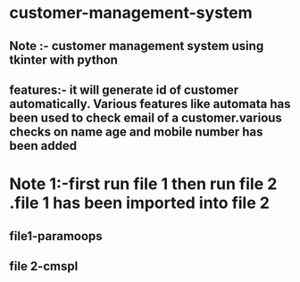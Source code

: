 # customer-management-system
## Note :- customer management system using tkinter with python
## features:- it will generate id of customer automatically. Various features like automata has been used to check email of a customer.various checks on name age and mobile number has been added

# Note 1:-first run file 1 then run file 2 .file 1 has been imported into file 2
## file1-paramoops
## file 2-cmspl
